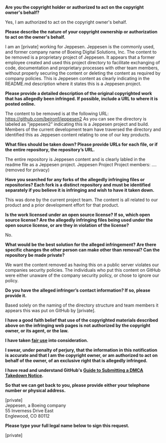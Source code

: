 **Are you the copyright holder or authorized to act on the copyright owner's behalf?**

Yes, I am authorized to act on the copyright owner's behalf.

**Please describe the nature of your copyright ownership or authorization to act on the owner's behalf.**

I am an [private] working for Jeppesen. Jeppesen is the commonly used, and former company name of Boeing Digital Solutions, Inc. The content to be removed is a proprietary project of Jeppesen. It appears that a former employee created and used this project directory to facilitate exchanging of code, documentation and proprietary processes with other team members, without properly securing the content or deleting the content as required by company policies. This is Jeppesen content as clearly indicating in the README.md description where it states this is a Jeppesen project.

**Please provide a detailed description of the original copyrighted work that has allegedly been infringed. If possible, include a URL to where it is posted online.**

The content to be removed is at the following URL: https://github.com/beironf/jeppesen2
As you can see the directory is labeled as "jeppesen2" indicating this is a Jeppesen project and build.
Members of the current development team have traversed the directory and identified this as Jeppesen content relating to one of our key products.

**What files should be taken down? Please provide URLs for each file, or if the entire repository, the repository’s URL.**

The entire repository is Jeppesen content and is clearly labled in the readme file as a Jeppesen project.
Jeppesen Project
Project members: .... (removed for privacy)

**Have you searched for any forks of the allegedly infringing files or repositories? Each fork is a distinct repository and must be identified separately if you believe it is infringing and wish to have it taken down.**

This was done by the current project team. The content is all related to our product and a prior development effort for that product.

**Is the work licensed under an open source license? If so, which open source license? Are the allegedly infringing files being used under the open source license, or are they in violation of the license?**

No.

**What would be the best solution for the alleged infringement? Are there specific changes the other person can make other than removal? Can the repository be made private?**

We want the content removed as having this on a public server violates our companies security policies. The individuals who put this content on GitHub were either unaware of the company security policy, or chose to ignore our policy.

**Do you have the alleged infringer’s contact information? If so, please provide it.**

Based solely on the naming of the directory structure and team members it appears this was put on GitHub by [private].

**I have a good faith belief that use of the copyrighted materials described above on the infringing web pages is not authorized by the copyright owner, or its agent, or the law.**

**I have taken <a href="https://www.lumendatabase.org/topics/22">fair use</a> into consideration.**

**I swear, under penalty of perjury, that the information in this notification is accurate and that I am the copyright owner, or am authorized to act on behalf of the owner, of an exclusive right that is allegedly infringed.**

**I have read and understand GitHub's <a href="https://help.github.com/articles/guide-to-submitting-a-dmca-takedown-notice/">Guide to Submitting a DMCA Takedown Notice</a>.**

**So that we can get back to you, please provide either your telephone number or physical address.**

[private]  
Jeppesen, a Boeing company  
55 Inverness Drive East  
Englewood, CO 80112  

**Please type your full legal name below to sign this request.**

[private]  
